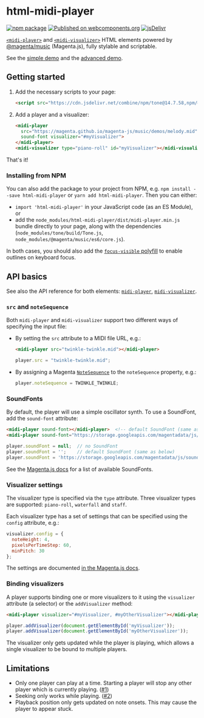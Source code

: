 # html-midi-player

[![npm package](https://badge.fury.io/js/html-midi-player.svg)](https://badge.fury.io/js/html-midi-player)
[![Published on webcomponents.org](https://img.shields.io/badge/webcomponents.org-published-blue.svg)](https://www.webcomponents.org/element/html-midi-player) 
[![jsDelivr](https://data.jsdelivr.com/v1/package/npm/html-midi-player/badge?style=rounded)](https://www.jsdelivr.com/package/npm/html-midi-player)

[`<midi-player>`](https://github.com/cifkao/html-midi-player/blob/master/doc/midi-player.md#midi-player)
and [`<midi-visualizer>`](https://github.com/cifkao/html-midi-player/blob/master/doc/midi-visualizer.md#midi-visualizer)
HTML elements powered by [@magenta/music](https://github.com/magenta/magenta-js/tree/master/music/) (Magenta.js), fully stylable and scriptable.

See the [simple demo](https://codepen.io/cifkao/pen/WNwpLzL) and the [advanced demo](https://codepen.io/cifkao/pen/GRZxqZN).

## Getting started

1. Add the necessary scripts to your page:

   ```html
   <script src="https://cdn.jsdelivr.net/combine/npm/tone@14.7.58,npm/@magenta/music@1.21.0/es6/core.js,npm/focus-visible@5,npm/html-midi-player@1.1.0"></script>
   ```

2. Add a player and a visualizer:

   <!---
   ```
   <custom-element-demo>
     <template>
       <script src="https://cdn.jsdelivr.net/combine/npm/tone@14.7.58,npm/@magenta/music@1.21.0/es6/core.js,npm/focus-visible@5,npm/html-midi-player@1.1.0"></script>
       <next-code-block></next-code-block>
     </template>
   </custom-element-demo>
   ```
   -->
   ```html
   <midi-player
     src="https://magenta.github.io/magenta-js/music/demos/melody.mid"
     sound-font visualizer="#myVisualizer">
   </midi-player>
   <midi-visualizer type="piano-roll" id="myVisualizer"></midi-visualizer>
   ```

That's it!

### Installing from NPM

You can also add the package to your project from NPM, e.g. `npm install --save html-midi-player` or `yarn add html-midi-player`. Then you can either:
- `import 'html-midi-player'` in your JavaScript code (as an ES Module), or
- add the `node_modules/html-midi-player/dist/midi-player.min.js` bundle directly to your page, along with the dependencies (`node_modules/tone/build/Tone.js`, `node_modules/@magenta/music/es6/core.js`).

In both cases, you should also add the [`focus-visible` polyfill](https://github.com/WICG/focus-visible) to enable outlines on keyboard focus.

## API basics

See also the API reference for both elements:
[`midi-player`](https://github.com/cifkao/html-midi-player/blob/master/doc/midi-player.md#midi-player),
[`midi-visualizer`](https://github.com/cifkao/html-midi-player/blob/master/doc/midi-visualizer.md#midi-visualizer).

### `src` and `noteSequence`
Both `midi-player` and `midi-visualizer` support two different ways of specifying the input file:
- By setting the `src` attribute to a MIDI file URL, e.g.:
  ```html
  <midi-player src="twinkle-twinkle.mid"></midi-player>
  ```
  ```javascript
  player.src = "twinkle-twinkle.mid";
  ```
- By assigning a Magenta [`NoteSequence`](https://hello-magenta.glitch.me/#playing-a-notesequence) to the `noteSequence` property, e.g.:
  ```javascript
  player.noteSequence = TWINKLE_TWINKLE;
  ```

### SoundFonts
By default, the player will use a simple oscillator synth. To use a SoundFont, add the `sound-font` attribute:
```html
<midi-player sound-font></midi-player>  <!-- default SoundFont (same as below) -->
<midi-player sound-font="https://storage.googleapis.com/magentadata/js/soundfonts/sgm_plus"></midi-player>
```
```javascript
player.soundFont = null;  // no SoundFont
player.soundFont = '';    // default SoundFont (same as below)
player.soundFont = 'https://storage.googleapis.com/magentadata/js/soundfonts/sgm_plus';
```
See the [Magenta.js docs](https://magenta.github.io/magenta-js/music/index.html#soundfonts) for a list of available SoundFonts.

### Visualizer settings
The visualizer type is specified via the `type` attribute. Three visualizer types are supported: `piano-roll`, `waterfall` and `staff`.

Each visualizer type has a set of settings that can be specified using the `config` attribute, e.g.:
```javascript
visualizer.config = {
  noteHeight: 4,
  pixelsPerTimeStep: 60,
  minPitch: 30
};
```
The settings are documented [in the Magenta.js docs](https://magenta.github.io/magenta-js/music/interfaces/_core_visualizer_.visualizerconfig.html).

### Binding visualizers
A player supports binding one or more visualizers to it using the `visualizer` attribute (a selector) or the `addVisualizer` method:
```html
<midi-player visualizer="#myVisualizer, #myOtherVisualizer"></midi-player>
```
```javascript
player.addVisualizer(document.getElementById('myVisualizer'));
player.addVisualizer(document.getElementById('myOtherVisualizer'));
```
The visualizer only gets updated while the player is playing, which allows a single visualizer to be bound to multiple players.

## Limitations
- Only one player can play at a time. Starting a player will stop any other player which is currently playing. ([#1](https://github.com/cifkao/html-midi-player/issues/1))
- Seeking only works while playing. ([#2](https://github.com/cifkao/html-midi-player/issues/2))
- Playback position only gets updated on note onsets. This may cause the player to appear stuck.
